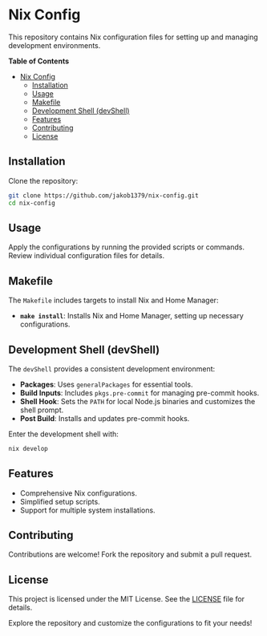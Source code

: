 # Nix Config

This repository contains Nix configuration files for setting up and managing development environments.

<!-- markdown-toc start - Don't edit this section. Run M-x markdown-toc-refresh-toc -->

**Table of Contents**

- [Nix Config](#nix-config)
  - [Installation](#installation)
  - [Usage](#usage)
  - [Makefile](#makefile)
  - [Development Shell (devShell)](#development-shell-devshell)
  - [Features](#features)
  - [Contributing](#contributing)
  - [License](#license)

<!-- markdown-toc end -->

## Installation

Clone the repository:

```bash
git clone https://github.com/jakob1379/nix-config.git
cd nix-config
```

## Usage

Apply the configurations by running the provided scripts or commands. Review individual configuration files for details.

## Makefile

The `Makefile` includes targets to install Nix and Home Manager:

- **`make install`**: Installs Nix and Home Manager, setting up necessary configurations.

## Development Shell (devShell)

The `devShell` provides a consistent development environment:

- **Packages**: Uses `generalPackages` for essential tools.
- **Build Inputs**: Includes `pkgs.pre-commit` for managing pre-commit hooks.
- **Shell Hook**: Sets the `PATH` for local Node.js binaries and customizes the shell prompt.
- **Post Build**: Installs and updates pre-commit hooks.

Enter the development shell with:

```bash
nix develop
```

## Features

- Comprehensive Nix configurations.
- Simplified setup scripts.
- Support for multiple system installations.

## Contributing

Contributions are welcome! Fork the repository and submit a pull request.

## License

This project is licensed under the MIT License. See the [LICENSE](LICENSE) file for details.

Explore the repository and customize the configurations to fit your needs!
